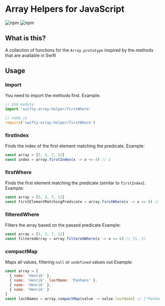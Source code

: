 # Array Helpers for JavaScript

![npm](https://img.shields.io/npm/v/swifty-array-helpers?logo=npm)
![npm](https://img.shields.io/npm/dm/swifty-array-helpers?logo=npm)

## What is this?

A collection of functions for the `Array.prototype` inspired by the methods that are available in Swift

## Usage

### Import

You need to import the methods first. Example:

```js
// ES6 module
import 'swifty-array-helper/firstWhere'

// node.js
require('swifty-array-helper/firstWhere')
```

### firstIndex

Finds the index of the first element matching the predicate.
Example:

```js
const array = [5, 3, 7, 12]
const index = array.firstIndex(x -> x <= 4) // 1
```

### firstWhere

Finds the first element matching the predicate (similar to `firstIndex`).
Example:

```js
const array = [5, 3, 7, 12]
const firstElementMatchingPredicate = array.firstWhere(x -> x <= 4) // 3
```

### filteredWhere

Filters the array based on the passed predicate
Example:

```js
const array = [5, 3, 7, 12]
const filteredArray = array.filteredWhere(x -> x <= 6) // [5, 3]
```

### compactMap

Maps all values, filtering `null` or `undefined` values out
Example:

```js
const array = [
  { name: 'Henrik' },
  { name: 'Henrik', lastName: 'Panhans' },
  { name: 'Henrik' },
  { name: 'Henrik' }
]
const lastNames = array.compactMap(value -> value.lastName) // ["Panhans"]
```
